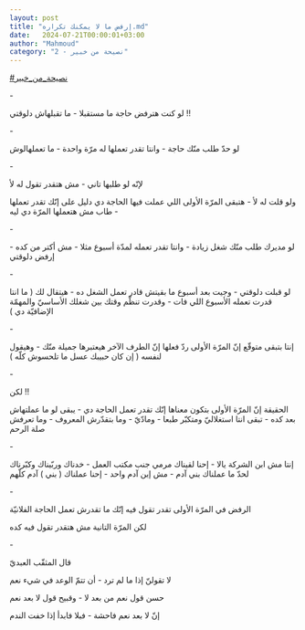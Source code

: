 ```yaml
---
layout: post
title: "إرفض ما لا يمكنك تكراره.md"
date:   2024-07-21T00:00:01+03:00
author: "Mahmoud"
category: "2 - نصيحة من خبير"
---
```

[<u>\#نصيحة_من_خبير</u>](https://www.facebook.com/hashtag/%D9%86%D8%B5%D9%8A%D8%AD%D8%A9_%D9%85%D9%86_%D8%AE%D8%A8%D9%8A%D8%B1?__eep__=6&__cft__%5b0%5d=AZVgmeunUZL-Dwyrmo_K4ZFu3eQJ0L3CWPCGoWhfyA7YQI_xleQV55Ek9me-k-eDLtmGeUTkO7dmRWuNMuDOD6IVqD5CRvF4rfhaLpxF5nwozQ3PLJp4s0o-88VHe2-iZnnbn3freF7CffA5l4p97NM81YuKiyL1kPdLdPiW5jevfBLI0HzOMQ4dq3fpELoVBfPxBaIuQdSbdpaCXefy0060&__tn__=*NK-R)

\-

لو كنت هترفض حاجة ما مستقبلا - ما تقبلهاش دلوقتي
!!

\-

لو حدّ طلب منّك حاجة - وانتا تقدر تعملها له مرّة واحدة - ما
تعملهالوش

\-

لإنّه لو طلبها تاني - مش هتقدر تقول له لأ

ولو قلت له لأ - هتبقى المرّة الأولى اللي عملت فيها الحاجة
دي دليل على إنّك تقدر تعملها - طاب مش هتعملها المرّة دي ليه

\-

لو مديرك طلب منّك شغل زيادة - وانتا تقدر تعمله لمدّة أسبوع
مثلا - مش أكتر من كده - إرفض دلوقتي

\-

لو قبلت دلوقتي - وجيت بعد أسبوع ما بقيتش قادر تعمل الشغل
ده - هيتقال لك ( ما انتا قدرت تعمله الأسبوع اللي فات - وقدرت تنظّم وقتك
بين شغلك الأساسيّ والمهمّة الإضافيّة دي )

\-

إنتا بتبقى متوقّع إنّ المرّة الأولى ردّ فعلها إنّ الطرف الآخر
هيعتبرها جميلة منّك - وهيقول لنفسه ( إن كان حبيبك عسل ما تلحسوش
كلّه )

\-

لكن !!

الحقيقة إنّ المرّة الأولى بتكون معناها إنّك تقدر تعمل
الحاجة دي - يبقى لو ما عملتهاش بعد كده - تبقى انتا استغلاليّ ومتكبّر
طبعا - ومادّيّ - وما بتقدّرش المعروف - وما تعرفش صلة الرحم

\-

إنتا مش ابن الشركة يالا - إحنا لقيناك مرمي جنب مكتب
العمل - خدناك وربّيناك وكبّرناك لحدّ ما عملناك بني آدم - مش إبن آدم واحد -
إحنا عملناك ( بني ) آدم كلّهم

\-

الرفض في المرّة الأولى تقدر تقول فيه إنّك ما تقدرش تعمل
الحاجة الفلانيّة

لكن المرّة التانية مش هتقدر تقول فيه كده

\-

قال المثقّب العبديّ

لا تقولنّ إذا ما لم ترد - أن تتمّ الوعد في شيء نعم

حسن قول نعم من بعد لا - وقبيح قول لا بعد نعم

إنّ لا بعد نعم فاحشة - فبلا فابدأ إذا خفت الندم
